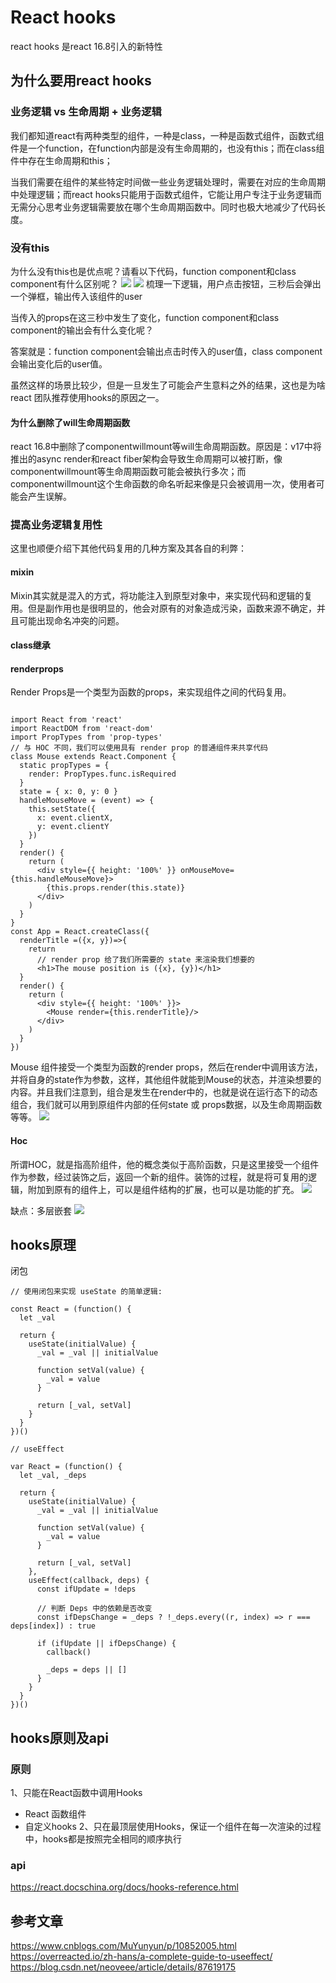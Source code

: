# React hooks
react hooks 是react 16.8引入的新特性
## 为什么要用react hooks
### 业务逻辑 vs 生命周期 + 业务逻辑
我们都知道react有两种类型的组件，一种是class，一种是函数式组件，函数式组件是一个function，在function内部是没有生命周期的，也没有this；而在class组件中存在生命周期和this；

当我们需要在组件的某些特定时间做一些业务逻辑处理时，需要在对应的生命周期中处理逻辑；而react hooks只能用于函数式组件，它能让用户专注于业务逻辑而无需分心思考业务逻辑需要放在哪个生命周期函数中。同时也极大地减少了代码长度。
### 没有this
为什么没有this也是优点呢？请看以下代码，function component和class component有什么区别呢？
![](https://github.com/variinlkt/blog/blob/master/imgs/class%20cmp.png)
![](https://github.com/variinlkt/blog/blob/master/imgs/func%20cmp.png)
梳理一下逻辑，用户点击按钮，三秒后会弹出一个弹框，输出传入该组件的user

当传入的props在这三秒中发生了变化，function component和class component的输出会有什么变化呢？

答案就是：function component会输出点击时传入的user值，class component会输出变化后的user值。

虽然这样的场景比较少，但是一旦发生了可能会产生意料之外的结果，这也是为啥 react 团队推荐使用hooks的原因之一。
#### 为什么删除了will生命周期函数
react 16.8中删除了componentwillmount等will生命周期函数。原因是：v17中将推出的async render和react fiber架构会导致生命周期可以被打断，像componentwillmount等生命周期函数可能会被执行多次；而componentwillmount这个生命函数的命名听起来像是只会被调用一次，使用者可能会产生误解。

### 提高业务逻辑复用性
这里也顺便介绍下其他代码复用的几种方案及其各自的利弊：
#### mixin
Mixin其实就是混入的方式，将功能注入到原型对象中，来实现代码和逻辑的复用。但是副作用也是很明显的，他会对原有的对象造成污染，函数来源不确定，并且可能出现命名冲突的问题。
#### class继承
#### renderprops
Render Props是一个类型为函数的props，来实现组件之间的代码复用。
```

import React from 'react'
import ReactDOM from 'react-dom'
import PropTypes from 'prop-types'
// 与 HOC 不同，我们可以使用具有 render prop 的普通组件来共享代码
class Mouse extends React.Component {
  static propTypes = {
    render: PropTypes.func.isRequired
  }
  state = { x: 0, y: 0 }
  handleMouseMove = (event) => {
    this.setState({
      x: event.clientX,
      y: event.clientY
    })
  }
  render() {
    return (
      <div style={{ height: '100%' }} onMouseMove={this.handleMouseMove}>
        {this.props.render(this.state)}
      </div>
    )
  }
}
const App = React.createClass({
  renderTitle =({x, y})=>{
	return 
      // render prop 给了我们所需要的 state 来渲染我们想要的
      <h1>The mouse position is ({x}, {y})</h1>
  }
  render() {
    return (
      <div style={{ height: '100%' }}>
        <Mouse render={this.renderTitle}/>
      </div>
    )
  }
})

```
Mouse 组件接受一个类型为函数的render props，然后在render中调用该方法，并将自身的state作为参数，这样，其他组件就能到Mouse的状态，并渲染想要的内容。并且我们注意到，组合是发生在render中的，也就是说在运行态下的动态组合，我们就可以用到原组件内部的任何state 或 props数据，以及生命周期函数等等。
![](https://github.com/variinlkt/blog/blob/master/imgs/renderprops.png)
#### Hoc
所谓HOC，就是指高阶组件，他的概念类似于高阶函数，只是这里接受一个组件作为参数，经过装饰之后，返回一个新的组件。装饰的过程，就是将可复用的逻辑，附加到原有的组件上，可以是组件结构的扩展，也可以是功能的扩充。
![](https://github.com/variinlkt/blog/blob/master/imgs/hoc.png)

缺点：多层嵌套
![](https://github.com/variinlkt/blog/blob/master/imgs/hoc1.png)
## hooks原理
闭包
```
// 使用闭包来实现 useState 的简单逻辑:

const React = (function() {
  let _val

  return {
    useState(initialValue) {
      _val = _val || initialValue

      function setVal(value) {
        _val = value
      }

      return [_val, setVal]
    }
  }
})()

// useEffect

var React = (function() {
  let _val, _deps

  return {
    useState(initialValue) {
      _val = _val || initialValue

      function setVal(value) {
        _val = value
      }

      return [_val, setVal]
    },
    useEffect(callback, deps) {
      const ifUpdate = !deps

      // 判断 Deps 中的依赖是否改变
      const ifDepsChange = _deps ? !_deps.every((r, index) => r === deps[index]) : true

      if (ifUpdate || ifDepsChange) {
        callback()

        _deps = deps || []
      }
    }
  }
})()

```

## hooks原则及api
### 原则
1、只能在React函数中调用Hooks 

- React 函数组件
- 自定义hooks
2、只在最顶层使用Hooks，保证一个组件在每一次渲染的过程中，hooks都是按照完全相同的顺序执行

### api
https://react.docschina.org/docs/hooks-reference.html

## 参考文章
https://www.cnblogs.com/MuYunyun/p/10852005.html
https://overreacted.io/zh-hans/a-complete-guide-to-useeffect/
https://blog.csdn.net/neoveee/article/details/87619175
